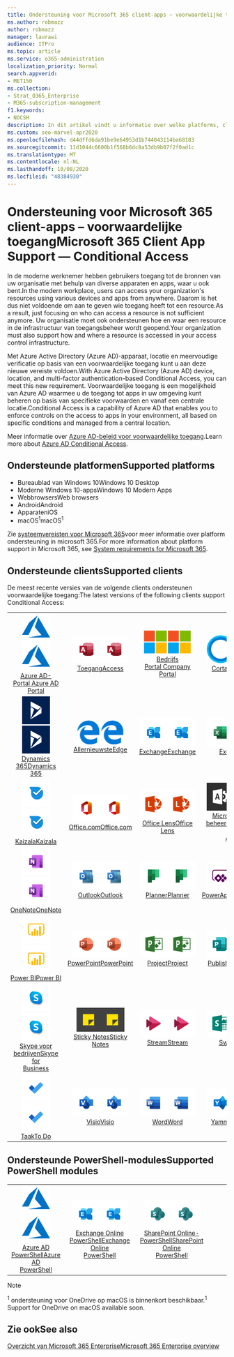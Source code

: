 ```yaml
---
title: Ondersteuning voor Microsoft 365 client-apps – voorwaardelijke toegang
ms.author: robmazz
author: robmazz
manager: laurawi
audience: ITPro
ms.topic: article
ms.service: o365-administration
localization_priority: Normal
search.appverid:
- MET150
ms.collection:
- Strat_O365_Enterprise
- M365-subscription-management
f1.keywords:
- NOCSH
description: In dit artikel vindt u informatie over welke platforms, clients en PowerShell-modules voorwaardelijke toegang voor Microsoft 365 ondersteunen.
ms.custom: seo-marvel-apr2020
ms.openlocfilehash: d44dffd6da91be9e64953d1b744043114ba68183
ms.sourcegitcommit: 11d1044c6600b1f568b6dc8a53db9b07f2f0ad1c
ms.translationtype: MT
ms.contentlocale: nl-NL
ms.lasthandoff: 10/08/2020
ms.locfileid: "48384930"
---
```

# <a name="microsoft-365-client-app-support--conditional-access"></a><span data-ttu-id="297d9-103">Ondersteuning voor Microsoft 365 client-apps – voorwaardelijke toegang</span><span class="sxs-lookup"><span data-stu-id="297d9-103">Microsoft 365 Client App Support — Conditional Access</span></span>

<span data-ttu-id="297d9-104">In de moderne werknemer hebben gebruikers toegang tot de bronnen van uw organisatie met behulp van diverse apparaten en apps, waar u ook bent.</span><span class="sxs-lookup"><span data-stu-id="297d9-104">In the modern workplace, users can access your organization's resources using various devices and apps from anywhere.</span></span> <span data-ttu-id="297d9-105">Daarom is het dus niet voldoende om aan te geven wie toegang heeft tot een resource.</span><span class="sxs-lookup"><span data-stu-id="297d9-105">As a result, just focusing on who can access a resource is not sufficient anymore.</span></span> <span data-ttu-id="297d9-106">Uw organisatie moet ook ondersteunen hoe en waar een resource in de infrastructuur van toegangsbeheer wordt geopend.</span><span class="sxs-lookup"><span data-stu-id="297d9-106">Your organization must also support how and where a resource is accessed in your access control infrastructure.</span></span>

<span data-ttu-id="297d9-107">Met Azure Active Directory (Azure AD)-apparaat, locatie en meervoudige verificatie op basis van een voorwaardelijke toegang kunt u aan deze nieuwe vereiste voldoen.</span><span class="sxs-lookup"><span data-stu-id="297d9-107">With Azure Active Directory (Azure AD) device, location, and multi-factor authentication-based Conditional Access, you can meet this new requirement.</span></span> <span data-ttu-id="297d9-108">Voorwaardelijke toegang is een mogelijkheid van Azure AD waarmee u de toegang tot apps in uw omgeving kunt beheren op basis van specifieke voorwaarden en vanaf een centrale locatie.</span><span class="sxs-lookup"><span data-stu-id="297d9-108">Conditional Access is a capability of Azure AD that enables you to enforce controls on the access to apps in your environment, all based on specific conditions and managed from a central location.</span></span>

<span data-ttu-id="297d9-109">Meer informatie over [Azure AD-beleid voor voorwaardelijke toegang](https://docs.microsoft.com/azure/active-directory/conditional-access/).</span><span class="sxs-lookup"><span data-stu-id="297d9-109">Learn more about [Azure AD Conditional Access](https://docs.microsoft.com/azure/active-directory/conditional-access/).</span></span>

## <a name="supported-platforms"></a><span data-ttu-id="297d9-110">Ondersteunde platformen</span><span class="sxs-lookup"><span data-stu-id="297d9-110">Supported platforms</span></span>

 - <span data-ttu-id="297d9-111">Bureaublad van Windows 10</span><span class="sxs-lookup"><span data-stu-id="297d9-111">Windows 10 Desktop</span></span>
 - <span data-ttu-id="297d9-112">Moderne Windows 10-apps</span><span class="sxs-lookup"><span data-stu-id="297d9-112">Windows 10 Modern Apps</span></span>
 - <span data-ttu-id="297d9-113">Webbrowsers</span><span class="sxs-lookup"><span data-stu-id="297d9-113">Web browsers</span></span>
 - <span data-ttu-id="297d9-114">Android</span><span class="sxs-lookup"><span data-stu-id="297d9-114">Android</span></span>
 - <span data-ttu-id="297d9-115">Apparaten</span><span class="sxs-lookup"><span data-stu-id="297d9-115">iOS</span></span>
 - <span data-ttu-id="297d9-116">macOS<sup>1</sup></span><span class="sxs-lookup"><span data-stu-id="297d9-116">macOS<sup>1</sup></span></span>

<span data-ttu-id="297d9-117">Zie [systeemvereisten voor Microsoft 365](https://www.microsoft.com/microsoft-365/microsoft-365-and-office-resources)voor meer informatie over platform ondersteuning in microsoft 365.</span><span class="sxs-lookup"><span data-stu-id="297d9-117">For more information about platform support in Microsoft 365, see [System requirements for Microsoft 365](https://www.microsoft.com/microsoft-365/microsoft-365-and-office-resources).</span></span>

## <a name="supported-clients"></a><span data-ttu-id="297d9-118">Ondersteunde clients</span><span class="sxs-lookup"><span data-stu-id="297d9-118">Supported clients</span></span>

<span data-ttu-id="297d9-119">De meest recente versies van de volgende clients ondersteunen voorwaardelijke toegang:</span><span class="sxs-lookup"><span data-stu-id="297d9-119">The latest versions of the following clients support Conditional Access:</span></span>

| | | | | | |
|:---:|:---:|:---:|:---:|:---:|:---:|
| <span data-ttu-id="297d9-120">![Azure-pictogram](../media/o365-azure-64x64.png)</span><span class="sxs-lookup"><span data-stu-id="297d9-120">![Azure icon](../media/o365-azure-64x64.png)</span></span> <br> [<span data-ttu-id="297d9-121">Azure AD- <br> Portal </span><span class="sxs-lookup"><span data-stu-id="297d9-121">Azure AD <br> Portal </span></span>](https://azure.microsoft.com/features/azure-portal/) | <span data-ttu-id="297d9-122">![Pictogram toegang](../media/o365-access-64x64.png)</span><span class="sxs-lookup"><span data-stu-id="297d9-122">![Access icon](../media/o365-access-64x64.png)</span></span> <br> [<span data-ttu-id="297d9-123">Toegang</span><span class="sxs-lookup"><span data-stu-id="297d9-123">Access</span></span>](https://products.office.com/access) | <span data-ttu-id="297d9-124">![Pictogram voor bedrijfsportal](../media/o365-microsoft-64x64.png)</span><span class="sxs-lookup"><span data-stu-id="297d9-124">![Company portal icon](../media/o365-microsoft-64x64.png)</span></span> <br> [<span data-ttu-id="297d9-125">Bedrijfs <br> Portal </span><span class="sxs-lookup"><span data-stu-id="297d9-125">Company <br> Portal </span></span>](https://docs.microsoft.com/intune-user-help/sign-in-to-the-company-portal)  | <span data-ttu-id="297d9-126">![Pictogram Cortana](../media/o365-cortana-64x64.png)</span><span class="sxs-lookup"><span data-stu-id="297d9-126">![Cortana icon](../media/o365-cortana-64x64.png)</span></span> <br> [<span data-ttu-id="297d9-127">Cortana</span><span class="sxs-lookup"><span data-stu-id="297d9-127">Cortana</span></span>](https://www.microsoft.com/cortana) | <span data-ttu-id="297d9-128">![Pictogram Delve](../media/o365-delve-64x64.png)</span><span class="sxs-lookup"><span data-stu-id="297d9-128">![Delve icon](../media/o365-delve-64x64.png)</span></span> <br> [<span data-ttu-id="297d9-129">Delve</span><span class="sxs-lookup"><span data-stu-id="297d9-129">Delve</span></span>](https://products.office.com/business/intelligent-search) 
| <span data-ttu-id="297d9-130">![Dynamics 365-pictogram](../media/o365-dynamics365-64x64.png)</span><span class="sxs-lookup"><span data-stu-id="297d9-130">![Dynamics 365 icon](../media/o365-dynamics365-64x64.png)</span></span> <br> [<span data-ttu-id="297d9-131">Dynamics 365</span><span class="sxs-lookup"><span data-stu-id="297d9-131">Dynamics 365</span></span>](https://dynamics.microsoft.com) | <span data-ttu-id="297d9-132">![Pictogram Edge](../media/o365-edge-64x64.png)</span><span class="sxs-lookup"><span data-stu-id="297d9-132">![Edge icon](../media/o365-edge-64x64.png)</span></span> <br> [<span data-ttu-id="297d9-133">Allernieuwste</span><span class="sxs-lookup"><span data-stu-id="297d9-133">Edge</span></span>](https://www.microsoft.com/windows/microsoft-edge) | <span data-ttu-id="297d9-134">![Pictogram Exchange](../media/o365-exchange-64x64.png)</span><span class="sxs-lookup"><span data-stu-id="297d9-134">![Exchange icon](../media/o365-exchange-64x64.png)</span></span> <br> [<span data-ttu-id="297d9-135">Exchange</span><span class="sxs-lookup"><span data-stu-id="297d9-135">Exchange</span></span>](https://products.office.com/exchange/exchange-online) | <span data-ttu-id="297d9-136">![Excel-pictogram](../media/o365-excel-64x64.png)</span><span class="sxs-lookup"><span data-stu-id="297d9-136">![Excel icon](../media/o365-excel-64x64.png)</span></span> <br> [<span data-ttu-id="297d9-137">Excel</span><span class="sxs-lookup"><span data-stu-id="297d9-137">Excel</span></span>](https://products.office.com/excel) | <span data-ttu-id="297d9-138">![Formulier pictogram](../media/o365-forms-64x64.png)</span><span class="sxs-lookup"><span data-stu-id="297d9-138">![Forms icon](../media/o365-forms-64x64.png)</span></span> <br> [<span data-ttu-id="297d9-139">Forms</span><span class="sxs-lookup"><span data-stu-id="297d9-139">Forms</span></span>](https://flow.microsoft.com/connectors/shared_microsoftforms/microsoft-forms/) 
| <span data-ttu-id="297d9-140">![Kaizala-pictogram](../media/o365-kaizala-64x64.png)</span><span class="sxs-lookup"><span data-stu-id="297d9-140">![Kaizala icon](../media/o365-kaizala-64x64.png)</span></span> <br> [<span data-ttu-id="297d9-141">Kaizala</span><span class="sxs-lookup"><span data-stu-id="297d9-141">Kaizala</span></span>](https://products.office.com/en/business/microsoft-kaizala) | <span data-ttu-id="297d9-142">![Office.com-pictogram](../media/o365-office-64x64.png)</span><span class="sxs-lookup"><span data-stu-id="297d9-142">![Office.com icon](../media/o365-office-64x64.png)</span></span> <br> [<span data-ttu-id="297d9-143">Office.com</span><span class="sxs-lookup"><span data-stu-id="297d9-143">Office.com</span></span>](https://www.office.com/) | <span data-ttu-id="297d9-144">![Lens pictogram](../media/o365-lens-64x64.png)</span><span class="sxs-lookup"><span data-stu-id="297d9-144">![Lens icon](../media/o365-lens-64x64.png)</span></span> <br> [<span data-ttu-id="297d9-145">Office Lens</span><span class="sxs-lookup"><span data-stu-id="297d9-145">Office Lens</span></span>](https://www.microsoft.com/p/office-lens/9wzdncrfj3t8?activetab=pivot%3Aoverviewtab) | <span data-ttu-id="297d9-146">![Pictogram Office 365-beheerder](../media/o365-o365admin-64x64.png)</span><span class="sxs-lookup"><span data-stu-id="297d9-146">![Office 365 Admin icon](../media/o365-o365admin-64x64.png)</span></span> <br> [<span data-ttu-id="297d9-147">Microsoft 365- <br> beheerder</span><span class="sxs-lookup"><span data-stu-id="297d9-147">Microsoft 365 <br> Admin</span></span>](https://products.office.com/business/manage-office-365-admin-app) | <span data-ttu-id="297d9-148">![OneDrive voor bedrijven-pictogram](../media/o365-OneDrive-64x64.png)</span><span class="sxs-lookup"><span data-stu-id="297d9-148">![OneDrive for Business icon](../media/o365-OneDrive-64x64.png)</span></span> <br> [<span data-ttu-id="297d9-149">OneDrive<sup>1</sup></span><span class="sxs-lookup"><span data-stu-id="297d9-149">OneDrive<sup>1</sup></span></span>](https://products.office.com/onedrive-for-business/online-cloud-storage) 
| <span data-ttu-id="297d9-150">![OneNote-pictogram](../media/o365-OneNote-64x64.png)</span><span class="sxs-lookup"><span data-stu-id="297d9-150">![OneNote icon](../media/o365-OneNote-64x64.png)</span></span> <br> [<span data-ttu-id="297d9-151">OneNote</span><span class="sxs-lookup"><span data-stu-id="297d9-151">OneNote</span></span>](https://products.office.com/onenote) | <span data-ttu-id="297d9-152">![Outlook-pictogram](../media/o365-outlook-64x64.png)</span><span class="sxs-lookup"><span data-stu-id="297d9-152">![Outlook icon](../media/o365-outlook-64x64.png)</span></span> <br> [<span data-ttu-id="297d9-153">Outlook</span><span class="sxs-lookup"><span data-stu-id="297d9-153">Outlook</span></span>](https://products.office.com/outlook) | <span data-ttu-id="297d9-154">![Pictogram planner](../media/o365-planner-64x64.png)</span><span class="sxs-lookup"><span data-stu-id="297d9-154">![Planner icon](../media/o365-planner-64x64.png)</span></span> <br> [<span data-ttu-id="297d9-155">Planner</span><span class="sxs-lookup"><span data-stu-id="297d9-155">Planner</span></span>](https://products.office.com/business/task-management-software) | <span data-ttu-id="297d9-156">![PowerApps-pictogram](../media/o365-powerapps-64x64.png)</span><span class="sxs-lookup"><span data-stu-id="297d9-156">![PowerApps icon](../media/o365-powerapps-64x64.png)</span></span> <br> [<span data-ttu-id="297d9-157">PowerApps</span><span class="sxs-lookup"><span data-stu-id="297d9-157">PowerApps</span></span>](https://powerapps.microsoft.com) | <span data-ttu-id="297d9-158">![Pictogram Power automatisch automatiseren](../media/o365-flow-64x64.png)</span><span class="sxs-lookup"><span data-stu-id="297d9-158">![Power Automate icon](../media/o365-flow-64x64.png)</span></span> <br> [<span data-ttu-id="297d9-159">Automatisch aan de macht <br></span><span class="sxs-lookup"><span data-stu-id="297d9-159">Power <br> Automate</span></span>](https://flow.microsoft.com)
| <span data-ttu-id="297d9-160">![PowerBI-pictogram](../media/o365-powerbi-64x64.png)</span><span class="sxs-lookup"><span data-stu-id="297d9-160">![PowerBI icon](../media/o365-powerbi-64x64.png)</span></span> <br> [<span data-ttu-id="297d9-161">Power BI</span><span class="sxs-lookup"><span data-stu-id="297d9-161">Power BI</span></span>](https://powerbi.microsoft.com) | <span data-ttu-id="297d9-162">![PowerPoint-pictogram](../media/o365-powerpoint-64x64.png)</span><span class="sxs-lookup"><span data-stu-id="297d9-162">![PowerPoint icon](../media/o365-powerpoint-64x64.png)</span></span> <br> [<span data-ttu-id="297d9-163">PowerPoint</span><span class="sxs-lookup"><span data-stu-id="297d9-163">PowerPoint</span></span>](https://products.office.com/powerpoint) | <span data-ttu-id="297d9-164">![Project-pictogram](../media/o365-project-64x64.png)</span><span class="sxs-lookup"><span data-stu-id="297d9-164">![Project icon](../media/o365-project-64x64.png)</span></span> <br> [<span data-ttu-id="297d9-165">Project</span><span class="sxs-lookup"><span data-stu-id="297d9-165">Project</span></span>](https://products.office.com/project) | <span data-ttu-id="297d9-166">![Publisher-pictogram](../media/o365-publisher-64x64.png)</span><span class="sxs-lookup"><span data-stu-id="297d9-166">![Publisher icon](../media/o365-publisher-64x64.png)</span></span> <br> [<span data-ttu-id="297d9-167">Publisher</span><span class="sxs-lookup"><span data-stu-id="297d9-167">Publisher</span></span>](https://products.office.com/publisher) | <span data-ttu-id="297d9-168">![SharePoint-pictogram](../media/o365-sharepoint-64x64.png)</span><span class="sxs-lookup"><span data-stu-id="297d9-168">![SharePoint icon](../media/o365-sharepoint-64x64.png)</span></span> <br> [<span data-ttu-id="297d9-169">Point</span><span class="sxs-lookup"><span data-stu-id="297d9-169">Sharepoint</span></span>](https://products.office.com/sharepoint) 
| <span data-ttu-id="297d9-170">![Skype voor bedrijven-pictogram](../media/o365-skypeforbusiness-64x64.png)</span><span class="sxs-lookup"><span data-stu-id="297d9-170">![Skype for Business icon](../media/o365-skypeforbusiness-64x64.png)</span></span> <br> [<span data-ttu-id="297d9-171">Skype voor <br> bedrijven</span><span class="sxs-lookup"><span data-stu-id="297d9-171">Skype for <br> Business</span></span>](https://www.skype.com/business/) | <span data-ttu-id="297d9-172">![Pictogram Sticky Notes](../media/o365-stickynotes-64x64.png)</span><span class="sxs-lookup"><span data-stu-id="297d9-172">![Sticky Notes icon](../media/o365-stickynotes-64x64.png)</span></span> <br> [<span data-ttu-id="297d9-173">Sticky Notes</span><span class="sxs-lookup"><span data-stu-id="297d9-173">Sticky Notes</span></span>](https://www.microsoft.com/p/microsoft-sticky-notes/9nblggh4qghw) | <span data-ttu-id="297d9-174">![Pictogram stream](../media/o365-stream-64x64.png)</span><span class="sxs-lookup"><span data-stu-id="297d9-174">![Stream icon](../media/o365-stream-64x64.png)</span></span> <br> [<span data-ttu-id="297d9-175">Stream</span><span class="sxs-lookup"><span data-stu-id="297d9-175">Stream</span></span>](https://stream.microsoft.com) | <span data-ttu-id="297d9-176">![Sway-pictogram](../media/o365-sway-64x64.png)</span><span class="sxs-lookup"><span data-stu-id="297d9-176">![Sway icon](../media/o365-sway-64x64.png)</span></span> <br> [<span data-ttu-id="297d9-177">Sway</span><span class="sxs-lookup"><span data-stu-id="297d9-177">Sway</span></span>](https://sway.com) | <span data-ttu-id="297d9-178">![Pictogram teams](../media/o365-teams-64x64.png)</span><span class="sxs-lookup"><span data-stu-id="297d9-178">![Teams icon](../media/o365-teams-64x64.png)</span></span> <br> [<span data-ttu-id="297d9-179">Teams</span><span class="sxs-lookup"><span data-stu-id="297d9-179">Teams</span></span>](https://products.office.com/microsoft-teams/group-chat-software) 
| <span data-ttu-id="297d9-180">![Pictogram taak](../media/o365-todo-64x64.png)</span><span class="sxs-lookup"><span data-stu-id="297d9-180">![To Do icon](../media/o365-todo-64x64.png)</span></span> <br> [<span data-ttu-id="297d9-181">Taak</span><span class="sxs-lookup"><span data-stu-id="297d9-181">To Do</span></span>](https://todo.microsoft.com) | <span data-ttu-id="297d9-182">![Visio-pictogram](../media/o365-visio-64x64.png)</span><span class="sxs-lookup"><span data-stu-id="297d9-182">![Visio icon](../media/o365-visio-64x64.png)</span></span> <br> [<span data-ttu-id="297d9-183">Visio</span><span class="sxs-lookup"><span data-stu-id="297d9-183">Visio</span></span>](https://products.office.com/visio/flowchart-software) | <span data-ttu-id="297d9-184">![Word-pictogram](../media/o365-word-64x64.png)</span><span class="sxs-lookup"><span data-stu-id="297d9-184">![Word icon](../media/o365-word-64x64.png)</span></span> <br> [<span data-ttu-id="297d9-185">Word</span><span class="sxs-lookup"><span data-stu-id="297d9-185">Word</span></span>](https://products.office.com/word) | <span data-ttu-id="297d9-186">![Pictogram Yammer](../media/o365-yammer-64x64.png)</span><span class="sxs-lookup"><span data-stu-id="297d9-186">![Yammer icon](../media/o365-yammer-64x64.png)</span></span> <br> [<span data-ttu-id="297d9-187">Yammer</span><span class="sxs-lookup"><span data-stu-id="297d9-187">Yammer</span></span>](https://products.office.com/yammer/yammer-overview)

## <a name="supported-powershell-modules"></a><span data-ttu-id="297d9-188">Ondersteunde PowerShell-modules</span><span class="sxs-lookup"><span data-stu-id="297d9-188">Supported PowerShell modules</span></span>

| | | | | | |
|:---:|:---:|:---:|:---:|:---:|:---:|
| <span data-ttu-id="297d9-189">![Azure-pictogram](../media/o365-azure-64x64.png)</span><span class="sxs-lookup"><span data-stu-id="297d9-189">![Azure icon](../media/o365-azure-64x64.png)</span></span> <br> [<span data-ttu-id="297d9-190">Azure AD <br> PowerShell</span><span class="sxs-lookup"><span data-stu-id="297d9-190">Azure AD <br> PowerShell</span></span>](https://docs.microsoft.com/powershell/azure/active-directory/overview?view=azureadps-2.0) | <span data-ttu-id="297d9-191">![Pictogram Exchange](../media/o365-exchange-64x64.png)</span><span class="sxs-lookup"><span data-stu-id="297d9-191">![Exchange icon](../media/o365-exchange-64x64.png)</span></span> <br> [<span data-ttu-id="297d9-192">Exchange Online <br> PowerShell</span><span class="sxs-lookup"><span data-stu-id="297d9-192">Exchange Online <br> PowerShell</span></span>](https://docs.microsoft.com/powershell/exchange/exchange-online-powershell) | <span data-ttu-id="297d9-193">![SharePoint-pictogram](../media/o365-sharepoint-64x64.png)</span><span class="sxs-lookup"><span data-stu-id="297d9-193">![SharePoint icon](../media/o365-sharepoint-64x64.png)</span></span> <br> [<span data-ttu-id="297d9-194">SharePoint Online- <br> PowerShell</span><span class="sxs-lookup"><span data-stu-id="297d9-194">SharePoint Online <br> PowerShell</span></span>](https://docs.microsoft.com/powershell/sharepoint/sharepoint-online/connect-sharepoint-online)

> [!NOTE]
> <span data-ttu-id="297d9-195"><sup>1</sup> ondersteuning voor OneDrive op macOS is binnenkort beschikbaar.</span><span class="sxs-lookup"><span data-stu-id="297d9-195"><sup>1</sup> Support for OneDrive on macOS available soon.</span></span>

## <a name="see-also"></a><span data-ttu-id="297d9-196">Zie ook</span><span class="sxs-lookup"><span data-stu-id="297d9-196">See also</span></span>

[<span data-ttu-id="297d9-197">Overzicht van Microsoft 365 Enterprise</span><span class="sxs-lookup"><span data-stu-id="297d9-197">Microsoft 365 Enterprise overview</span></span>](microsoft-365-overview.md)
